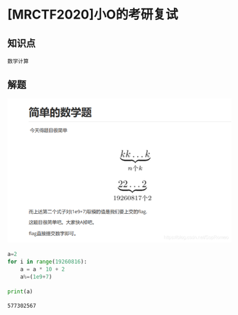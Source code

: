 # [MRCTF2020]小O的考研复试

## 知识点

`数学计算`

## 解题

![在这里插入图片描述](./img/106-1.png)

```python
a=2
for i in range(19260816):
    a = a * 10 + 2
    a%=(1e9+7)

print(a)
```

`577302567`